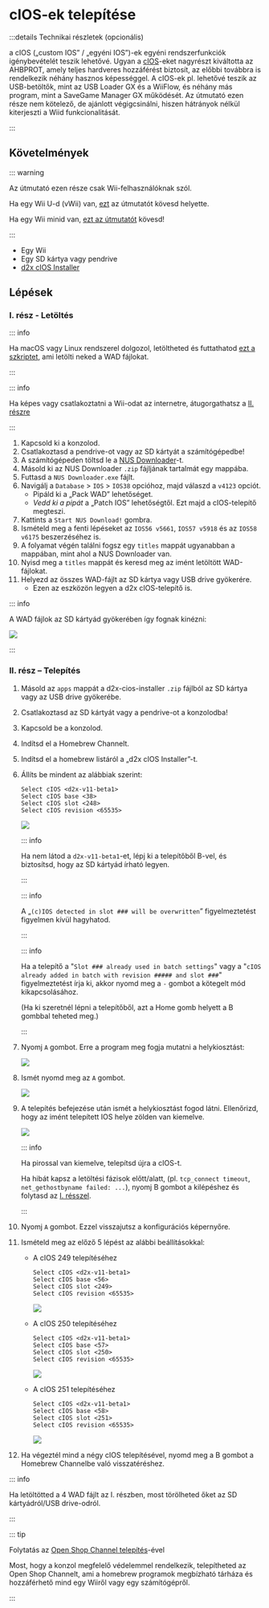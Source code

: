 # cIOS-ek telepítése

:::details Technikai részletek (opcionális)

a cIOS („custom IOS” / „egyéni IOS”)-ek egyéni rendszerfunkciók igénybevételét teszik lehetővé. Ugyan a [cIOS](https://wiibrew.org/wiki/Custom_IOS)-eket nagyrészt kiváltotta az AHBPROT, amely teljes hardveres hozzáférést biztosít, az előbbi továbbra is rendelkezik néhány hasznos képességgel. A cIOS-ek pl. lehetővé teszik az USB-betöltők, mint az USB Loader GX és a WiiFlow, és néhány más program, mint a SaveGame Manager GX működését. Az útmutató ezen része nem kötelező, de ajánlott végigcsinálni, hiszen hátrányok nélkül kiterjeszti a Wiid funkcionalitását.

:::

## Követelmények

::: warning

Az útmutató ezen része csak Wii-felhasználóknak szól.

Ha egy Wii U-d (vWii) van, [ezt](cios-vwii) az útmutatót kövesd helyette.

Ha egy Wii minid van, [ezt az útmutatót](cios-mini) kövesd!

:::

- Egy Wii
- Egy SD kártya vagy pendrive
- [d2x cIOS Installer](/assets/files/d2x-cios-installer.zip)

## Lépések

### I. rész - Letöltés

::: info

Ha macOS vagy Linux rendszerel dolgozol, letöltheted és futtathatod [ezt a szkriptet](/assets/files/d2x_offline_ios.zip), ami letölti neked a WAD fájlokat.

:::

::: info

Ha képes vagy csatlakoztatni a Wii-odat az internetre, átugorgathatsz a [II. részre](cios#section-ii---installing)

:::

1. Kapcsold ki a konzolod.
2. Csatlakoztasd a pendrive-ot vagy az SD kártyát a számítógépedbe!
3. A számítógépeden töltsd le a [NUS Downloader](https://github.com/WiiDatabase/nusdownloader/releases/latest/download/NUSD-Mod-NUS-Fix.zip)-t.
4. Másold ki az NUS Downloader `.zip` fájljának tartalmát egy mappába.
5. Futtasd a `NUS Downloader.exe` fájlt.
6. Navigálj a `Database` > `IOS` > `IOS38` opcióhoz, majd válaszd a `v4123` opciót.
   - Pipáld ki a „Pack WAD” lehetőséget.
   - _Vedd ki a pipát_ a „Patch IOS” lehetőségtől. Ezt majd a cIOS-telepítő megteszi.
7. Kattints a `Start NUS Download!` gombra.
8. Ismételd meg a fenti lépéseket az `IOS56 v5661`, `IOS57 v5918` és az `IOS58 v6175` beszerzéséhez is.
9. A folyamat végén találni fogsz egy `titles` mappát ugyanabban a mappában, mint ahol a NUS Downloader van.
10. Nyisd meg a `titles` mappát és keresd meg az imént letöltött WAD-fájlokat.
11. Helyezd az összes WAD-fájlt az SD kártya vagy USB drive gyökerére.
    - Ezen az eszközön legyen a d2x cIOS-telepítő is.

::: info

A WAD fájlok az SD kártyád gyökerében így fognak kinézni:

![](/images/cios/d2x_offline_ios.png)

:::

### II. rész – Telepítés

1. Másold az `apps` mappát a d2x-cios-installer `.zip` fájlból az SD kártya vagy az USB drive gyökerébe.

2. Csatlakoztasd az SD kártyát vagy a pendrive-ot a konzolodba!

3. Kapcsold be a konzolod.

4. Indítsd el a Homebrew Channelt.

5. Indítsd el a homebrew listáról a „d2x cIOS Installer”-t.

6. Állíts be mindent az alábbiak szerint:

   ```
   Select cIOS <d2x-v11-beta1>
   Select cIOS base <38>
   Select cIOS slot <248>
   Select cIOS revision <65535>
   ```

   ![](/images/cios/d2x_v11_248.png)

   ::: info

   Ha nem látod a `d2x-v11-beta1`-et, lépj ki a telepítőből B-vel, és biztosítsd, hogy az SD kártyád írható legyen.

   :::

   ::: info

   A „`(c)IOS detected in slot ### will be overwritten`” figyelmeztetést figyelmen kívül hagyhatod.

   :::

   ::: info

   Ha a telepítő a "`Slot ### already used in batch settings`" vagy a "`cIOS already added in batch with revision ##### and slot ###`" figyelmeztetést írja ki, akkor nyomd meg a `-` gombot a kötegelt mód kikapcsolásához.

   (Ha ki szeretnél lépni a telepítőből, azt a Home gomb helyett a B gombbal teheted meg.)

   :::

7. Nyomj `A` gombot. Erre a program meg fogja mutatni a helykiosztást:

   ![](/images/cios/d2x_summary.png)

8. Ismét nyomd meg az `A` gombot.

   ![](/images/cios/d2x_installation.png)

9. A telepítés befejezése után ismét a helykiosztást fogod látni. Ellenőrizd, hogy az imént telepített IOS helye zölden van kiemelve.

   ![](/images/cios/d2x_log.png)

   ::: info

   Ha pirossal van kiemelve, telepítsd újra a cIOS-t.

   Ha hibát kapsz a letöltési fázisok előtt/alatt, (pl. `tcp_connect timeout`, `net_gethostbyname failed: ...`), nyomj B gombot a kilépéshez és folytasd az [I. résszel](#section-i---downloading).

   :::

10. Nyomj `A` gombot. Ezzel visszajutsz a konfigurációs képernyőre.

11. Ismételd meg az előző 5 lépést az alábbi beállításokkal:

    - A cIOS 249 telepítéséhez

      ```
      Select cIOS <d2x-v11-beta1>
      Select cIOS base <56>
      Select cIOS slot <249>
      Select cIOS revision <65535>
      ```

      ![](/images/cios/d2x_v11_249.png)

    - A cIOS 250 telepítéséhez

      ```
      Select cIOS <d2x-v11-beta1>
      Select cIOS base <57>
      Select cIOS slot <250>
      Select cIOS revision <65535>
      ```

      ![](/images/cios/d2x_v11_250.png)

    - A cIOS 251 telepítéséhez

      ```
      Select cIOS <d2x-v11-beta1>
      Select cIOS base <58>
      Select cIOS slot <251>
      Select cIOS revision <65535>
      ```

      ![](/images/cios/d2x_v11_251.png)

12. Ha végeztél mind a négy cIOS telepítésével, nyomd meg a B gombot a Homebrew Channelbe való visszatéréshez.

::: info

Ha letöltötted a 4 WAD fájlt az I. részben, most törölheted őket az SD kártyádról/USB drive-odról.

:::

::: tip

Folytatás az [Open Shop Channel telepítés](osc)-ével

Most, hogy a konzol megfelelő védelemmel rendelkezik, telepítheted az Open Shop Channelt, ami a homebrew programok megbízható tárháza és hozzáférhető mind egy Wiiről vagy egy számítógépről.

:::
